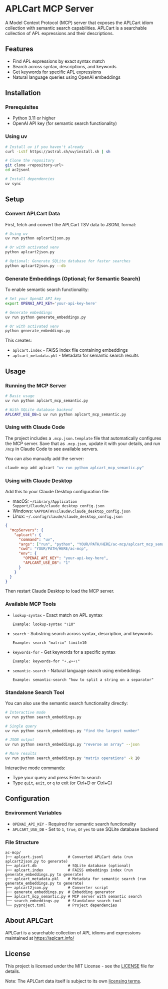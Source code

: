 # APLCart MCP Server

A Model Context Protocol (MCP) server that exposes the APLCart idiom collection with semantic search capabilities. APLCart is a searchable collection of APL expressions and their descriptions.

## Features

- Find APL expressions by exact syntax match
- Search across syntax, descriptions, and keywords
- Get keywords for specific APL expressions
- Natural language queries using OpenAI embeddings

## Installation

### Prerequisites

- Python 3.11 or higher
- OpenAI API key (for semantic search functionality)

### Using uv

```bash
# Install uv if you haven't already
curl -LsSf https://astral.sh/uv/install.sh | sh

# Clone the repository
git clone <repository-url>
cd ac2jsonl

# Install dependencies
uv sync
```

## Setup

### Convert APLCart Data

First, fetch and convert the APLCart TSV data to JSONL format:

```bash
# Using uv
uv run python aplcart2json.py

# Or with activated venv
python aplcart2json.py

# Optional: Generate SQLite database for faster searches
python aplcart2json.py --db
```

### Generate Embeddings (Optional; for Semantic Search)

To enable semantic search functionality:

```bash
# Set your OpenAI API key
export OPENAI_API_KEY='your-api-key-here'

# Generate embeddings
uv run python generate_embeddings.py

# Or with activated venv
python generate_embeddings.py
```

This creates:
- `aplcart.index` - FAISS index file containing embeddings
- `aplcart_metadata.pkl` - Metadata for semantic search results

## Usage

### Running the MCP Server

```bash
# Basic usage
uv run python aplcart_mcp_semantic.py

# With SQLite database backend
APLCART_USE_DB=1 uv run python aplcart_mcp_semantic.py
```

### Using with Claude Code

The project includes a `.mcp.json.template` file that automatically configures the MCP server. Save that as `.mcp.json`, update it with your details, and run `/mcp` in Claude Code to see available servers.

You can also manually add the server:
```bash
claude mcp add aplcart "uv run python aplcart_mcp_semantic.py"
```

### Using with Claude Desktop

Add this to your Claude Desktop configuration file:

- macOS: `~/Library/Application Support/Claude/claude_desktop_config.json`  
- Windows: `%APPDATA%\Claude\claude_desktop_config.json`  
- Linux: `~/.config/claude/claude_desktop_config.json`

```json
{
  "mcpServers": {
    "aplcart": {
      "command": "uv",
      "args": ["run", "python", "YOUR/PATH/HERE/ac-mcp/aplcart_mcp_semantic.py"],
      "cwd": "YOUR/PATH/HERE/ac-mcp",
      "env": {
        "OPENAI_API_KEY": "your-api-key-here",
        "APLCART_USE_DB": "1"
      }
    }
  }
}
```

Then restart Claude Desktop to load the MCP server.

### Available MCP Tools

- `lookup-syntax` - Exact match on APL syntax
  ```
  Example: lookup-syntax "⍳10"
  ```

- `search` - Substring search across syntax, description, and keywords
  ```
  Example: search "matrix" limit=10
  ```

- `keywords-for` - Get keywords for a specific syntax
  ```
  Example: keywords-for "∘.≤⍨∘⍳"
  ```

- `semantic-search` - Natural language search using embeddings
  ```
  Example: semantic-search "how to split a string on a separator"
  ```

### Standalone Search Tool

You can also use the semantic search functionality directly:

```bash
# Interactive mode
uv run python search_embeddings.py

# Single query
uv run python search_embeddings.py "find the largest number"

# JSON output
uv run python search_embeddings.py "reverse an array" --json

# More results
uv run python search_embeddings.py "matrix operations" -k 10
```

Interactive mode commands:
- Type your query and press Enter to search
- Type `quit`, `exit`, or `q` to exit (or Ctrl+D or Ctrl+C)

## Configuration

### Environment Variables

- `OPENAI_API_KEY` - Required for semantic search functionality
- `APLCART_USE_DB` - Set to `1`, `true`, or `yes` to use SQLite database backend

### File Structure

```
ac-mcp/
├── aplcart.jsonl           # Converted APLCart data (run aplcart2json.py to generate)
├── aplcart.db              # SQLite database (optional)
├── aplcart.index           # FAISS embeddings index (run generate_embeddings.py to generate)
├── aplcart_metadata.pkl    # Metadata for semantic search (run generate_embeddings.py to generate)
├── aplcart2json.py         # Converter script
├── generate_embeddings.py  # Embedding generator
├── aplcart_mcp_semantic.py # MCP server with semantic search
├── search_embeddings.py    # Standalone search tool
└── pyproject.toml          # Project dependencies
```

## About APLCart

APLCart is a searchable collection of APL idioms and expressions maintained at https://aplcart.info/

## License

This project is licensed under the MIT License - see the [LICENSE](LICENSE) file for details.

Note: The APLCart data itself is subject to its own [licensing terms](https://github.com/abrudz/aplcart/blob/master/LICENSE).

